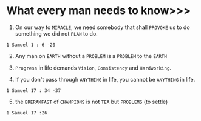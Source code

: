 # What every man needs to know>>>

1. On our way to `MIRACLE`, we need somebody that shall `PROVOKE` us to do something we did not `PLAN` to do. 
```
1 Samuel 1 : 6 -20
```
2. Any man on `EARTH` without a `PROBLEM` is a `PROBLEM` to the `EARTH`

3. `Progress` in life demands `Vision`, `Consistency` and `Hardworking`.

4. If you don't pass through `ANYTHING` in life, you cannot be `ANYTHING` in life.
```
1 Samuel 17 : 34 -37
```
5. the `BRERAKFAST` of `CHAMPIONS` is not `TEA` but `PROBLEMS` (to settle)
```
1 Samuel 17 :26
```
